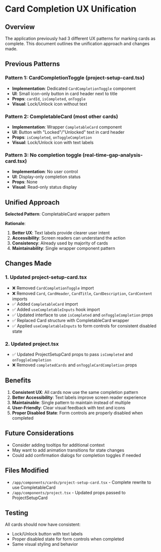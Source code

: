 # Card Completion UX Unification

## Overview
The application previously had 3 different UX patterns for marking cards as complete. This document outlines the unification approach and changes made.

## Previous Patterns

### Pattern 1: CardCompletionToggle (project-setup-card.tsx)
- **Implementation**: Dedicated `CardCompletionToggle` component
- **UI**: Small icon-only button in card header next to title
- **Props**: `cardId`, `isCompleted`, `onToggle` 
- **Visual**: Lock/Unlock icon without text

### Pattern 2: CompletableCard (most other cards)
- **Implementation**: Wrapper `CompletableCard` component
- **UI**: Button with "Locked"/"Unlocked" text in card header
- **Props**: `isCompleted`, `onToggleCompletion`
- **Visual**: Lock/Unlock icon with text labels

### Pattern 3: No completion toggle (real-time-gap-analysis-card.tsx)
- **Implementation**: No user control
- **UI**: Display-only completion status
- **Props**: None
- **Visual**: Read-only status display

## Unified Approach

**Selected Pattern**: CompletableCard wrapper pattern

**Rationale**:
1. **Better UX**: Text labels provide clearer user intent
2. **Accessibility**: Screen readers can understand the action
3. **Consistency**: Already used by majority of cards
4. **Maintainability**: Single wrapper component pattern

## Changes Made

### 1. Updated project-setup-card.tsx
- ❌ Removed `CardCompletionToggle` import
- ❌ Removed `Card`, `CardHeader`, `CardTitle`, `CardDescription`, `CardContent` imports  
- ✅ Added `CompletableCard` import
- ✅ Added `useCompletableInputs` hook import
- ✅ Updated interface to use `isCompleted` and `onToggleCompletion` props
- ✅ Replaced Card structure with CompletableCard wrapper
- ✅ Applied `useCompletableInputs` to form controls for consistent disabled state

### 2. Updated project.tsx
- ✅ Updated ProjectSetupCard props to pass `isCompleted` and `onToggleCompletion`
- ❌ Removed `completedCards` and `onToggleCardCompletion` props

## Benefits

1. **Consistent UX**: All cards now use the same completion pattern
2. **Better Accessibility**: Text labels improve screen reader experience  
3. **Maintainable**: Single pattern to maintain instead of multiple
4. **User-Friendly**: Clear visual feedback with text and icons
5. **Proper Disabled State**: Form controls are properly disabled when completed

## Future Considerations

- Consider adding tooltips for additional context
- May want to add animation transitions for state changes
- Could add confirmation dialogs for completion toggles if needed

## Files Modified

- `/app/components/cards/project-setup-card.tsx` - Complete rewrite to use CompletableCard
- `/app/components/project.tsx` - Updated props passed to ProjectSetupCard

## Testing

All cards should now have consistent:
- Lock/Unlock button with text labels
- Proper disabled state for form controls when completed
- Same visual styling and behavior
